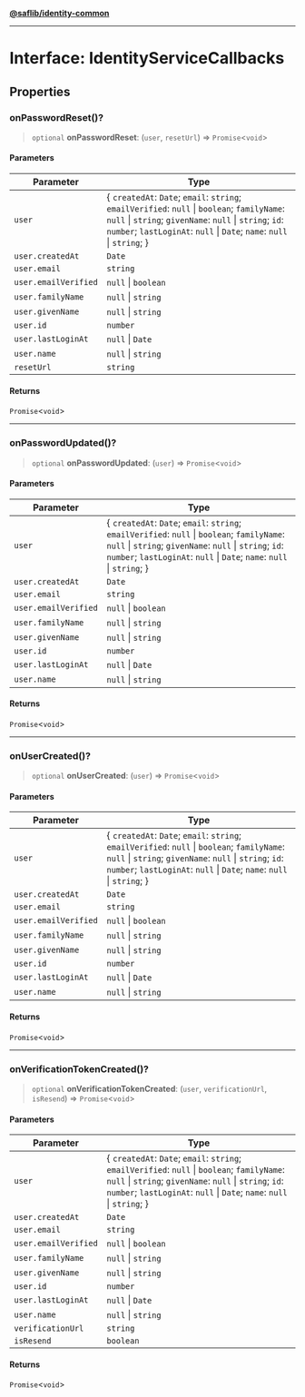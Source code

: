 [**@saflib/identity-common**](../index.md)

***

# Interface: IdentityServiceCallbacks

## Properties

### onPasswordReset()?

> `optional` **onPasswordReset**: (`user`, `resetUrl`) => `Promise`\<`void`\>

#### Parameters

| Parameter | Type |
| ------ | ------ |
| `user` | \{ `createdAt`: `Date`; `email`: `string`; `emailVerified`: `null` \| `boolean`; `familyName`: `null` \| `string`; `givenName`: `null` \| `string`; `id`: `number`; `lastLoginAt`: `null` \| `Date`; `name`: `null` \| `string`; \} |
| `user.createdAt` | `Date` |
| `user.email` | `string` |
| `user.emailVerified` | `null` \| `boolean` |
| `user.familyName` | `null` \| `string` |
| `user.givenName` | `null` \| `string` |
| `user.id` | `number` |
| `user.lastLoginAt` | `null` \| `Date` |
| `user.name` | `null` \| `string` |
| `resetUrl` | `string` |

#### Returns

`Promise`\<`void`\>

***

### onPasswordUpdated()?

> `optional` **onPasswordUpdated**: (`user`) => `Promise`\<`void`\>

#### Parameters

| Parameter | Type |
| ------ | ------ |
| `user` | \{ `createdAt`: `Date`; `email`: `string`; `emailVerified`: `null` \| `boolean`; `familyName`: `null` \| `string`; `givenName`: `null` \| `string`; `id`: `number`; `lastLoginAt`: `null` \| `Date`; `name`: `null` \| `string`; \} |
| `user.createdAt` | `Date` |
| `user.email` | `string` |
| `user.emailVerified` | `null` \| `boolean` |
| `user.familyName` | `null` \| `string` |
| `user.givenName` | `null` \| `string` |
| `user.id` | `number` |
| `user.lastLoginAt` | `null` \| `Date` |
| `user.name` | `null` \| `string` |

#### Returns

`Promise`\<`void`\>

***

### onUserCreated()?

> `optional` **onUserCreated**: (`user`) => `Promise`\<`void`\>

#### Parameters

| Parameter | Type |
| ------ | ------ |
| `user` | \{ `createdAt`: `Date`; `email`: `string`; `emailVerified`: `null` \| `boolean`; `familyName`: `null` \| `string`; `givenName`: `null` \| `string`; `id`: `number`; `lastLoginAt`: `null` \| `Date`; `name`: `null` \| `string`; \} |
| `user.createdAt` | `Date` |
| `user.email` | `string` |
| `user.emailVerified` | `null` \| `boolean` |
| `user.familyName` | `null` \| `string` |
| `user.givenName` | `null` \| `string` |
| `user.id` | `number` |
| `user.lastLoginAt` | `null` \| `Date` |
| `user.name` | `null` \| `string` |

#### Returns

`Promise`\<`void`\>

***

### onVerificationTokenCreated()?

> `optional` **onVerificationTokenCreated**: (`user`, `verificationUrl`, `isResend`) => `Promise`\<`void`\>

#### Parameters

| Parameter | Type |
| ------ | ------ |
| `user` | \{ `createdAt`: `Date`; `email`: `string`; `emailVerified`: `null` \| `boolean`; `familyName`: `null` \| `string`; `givenName`: `null` \| `string`; `id`: `number`; `lastLoginAt`: `null` \| `Date`; `name`: `null` \| `string`; \} |
| `user.createdAt` | `Date` |
| `user.email` | `string` |
| `user.emailVerified` | `null` \| `boolean` |
| `user.familyName` | `null` \| `string` |
| `user.givenName` | `null` \| `string` |
| `user.id` | `number` |
| `user.lastLoginAt` | `null` \| `Date` |
| `user.name` | `null` \| `string` |
| `verificationUrl` | `string` |
| `isResend` | `boolean` |

#### Returns

`Promise`\<`void`\>

